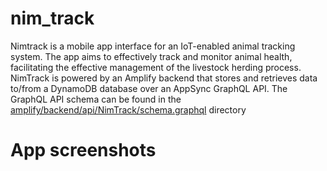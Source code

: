 # nim_track

Nimtrack is a mobile app interface for an IoT-enabled animal tracking system. The app aims to 
effectively track and monitor animal health, facilitating the effective management of the 
livestock herding process. NimTrack is powered by an Amplify backend that stores and retrieves
data to/from a DynamoDB database over an AppSync GraphQL API. The GraphQL API schema can be found
in the [amplify/backend/api/NimTrack/schema.graphql](https://github.com/Daeon97/nim_track/blob/dev/amplify/backend/api/NimTrack/schema.graphql)
directory

# App screenshots
